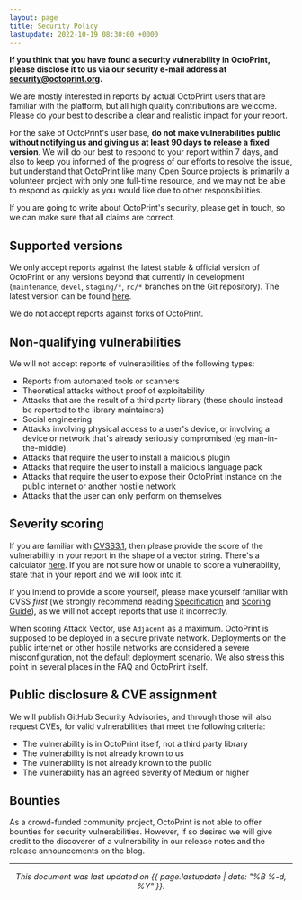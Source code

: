```yaml
---
layout: page
title: Security Policy
lastupdate: 2022-10-19 08:30:00 +0000
---
```


**If you think that you have found a security vulnerability in OctoPrint, please disclose it to us via our security e-mail address at [security@octoprint.org](mailto:security@octoprint.org).**

We are mostly interested in reports by actual OctoPrint users that are familiar with the platform, but all high quality contributions are welcome. Please do your best to describe a clear and realistic impact for your report.

For the sake of OctoPrint's user base, **do not make vulnerabilities public without notifying us and giving us at least 90 days to release a fixed version**. We will do our best to respond to your report within 7 days, and also to keep you informed of the progress of our efforts to resolve the issue, but understand that OctoPrint like many Open Source projects is primarily a volunteer project with only one full-time resource, and we may not be able to respond as quickly as you would like due to other responsibilities.

If you are going to write about OctoPrint's security, please get in touch, so we can make sure that all claims are correct.

## Supported versions

We only accept reports against the latest stable & official version of OctoPrint or any versions beyond that currently in development (`maintenance`, `devel`, `staging/*`, `rc/*` branches on the Git repository). The latest version can be found [here](https://github.com/OctoPrint/OctoPrint/releases/latest).

We do not accept reports against forks of OctoPrint.

## Non-qualifying vulnerabilities

We will not accept reports of vulnerabilities of the following types:

- Reports from automated tools or scanners
- Theoretical attacks without proof of exploitability
- Attacks that are the result of a third party library (these should instead be reported to the library maintainers)
- Social engineering
- Attacks involving physical access to a user's device, or involving a device or network that's already seriously compromised (eg man-in-the-middle).
- Attacks that require the user to install a malicious plugin
- Attacks that require the user to install a malicious language pack
- Attacks that require the user to expose their OctoPrint instance on the public internet or another hostile network
- Attacks that the user can only perform on themselves

## Severity scoring

If you are familiar with [CVSS3.1](https://www.first.org/cvss/v3.1/specification-document), then please provide the score of the vulnerability in your report in the shape of a vector string. There's a calculator [here](https://www.first.org/cvss/calculator/3.1). If you are not sure how or unable to score a vulnerability, state that in your report and we will look into it.

If you intend to provide a score yourself, please make yourself familiar with CVSS *first* (we strongly recommend reading [Specification](https://www.first.org/cvss/v3.1/specification-document) and [Scoring Guide](https://www.first.org/cvss/v3.1/user-guide#Scoring-Guide)), as we will not accept reports that use it incorrectly.

When scoring Attack Vector, use `Adjacent` as a maximum. OctoPrint is supposed to be deployed in a secure private network. Deployments on the public internet or other hostile networks are considered a severe misconfiguration, not the default deployment scenario. We also stress this point in several places in the FAQ and OctoPrint itself.

## Public disclosure & CVE assignment

We will publish GitHub Security Advisories, and through those will also request CVEs, for valid vulnerabilities that meet the following criteria:

- The vulnerability is in OctoPrint itself, not a third party library
- The vulnerability is not already known to us
- The vulnerability is not already known to the public
- The vulnerability has an agreed severity of Medium or higher

## Bounties

As a crowd-funded community project, OctoPrint is not able to offer bounties for security vulnerabilities. However, if so desired we will give credit to the discoverer of a vulnerability in our release notes and the release announcements on the blog.

---

<center><em>This document was last updated on {{ page.lastupdate | date: "%B %-d, %Y" }}.</em></center>
